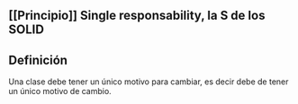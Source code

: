 

## [[Principio]] Single responsability, la S de los SOLID


## Definición

Una clase debe tener un único motivo para cambiar, es decir debe de tener un único motivo de cambio.